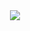 <div align="center"> <img src="https://metrics.lecoq.io/suceslon?template=classic&config.timezone=Asia%2FShanghai"> </div>
